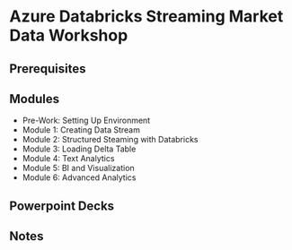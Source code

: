 # Azure Databricks Streaming Market Data Workshop



## Prerequisites



## Modules

- Pre-Work: Setting Up Environment 
- Module 1: Creating Data Stream
- Module 2: Structured Steaming with Databricks
- Module 3: Loading Delta Table
- Module 4: Text Analytics
- Module 5: BI and Visualization
- Module 6: Advanced Analytics


## Powerpoint Decks


## Notes

